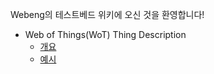 Webeng의 테스트베드 위키에 오신 것을 환영합니다!

* Web of Things(WoT) Thing Description
   * [개요](https://github.com/kaist-webeng/testbed-resource-controller/wiki/Web-of-Things-(WoT)-Thing-Description-%EA%B0%9C%EC%9A%94)
   * [예시]()